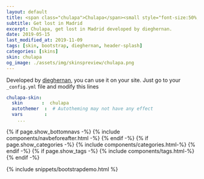 ```yaml
---
layout: default
title: <span class="chulapa">Chulapa</span><small style="font-size:50%; color:#687864;"> skin</small>
subtitle: Get lost in Madrid
excerpt: Chulapa, get lost in Madrid developed by dieghernan.
date: 2019-05-15
last_modified_at: 2019-11-09
tags: [skin, bootstrap, dieghernan, header-splash]
categories: [skins]
skin: chulapa
og_image: ./assets/img/skinspreview/chulapa.png
---
```



Developed by [dieghernan](https://github.com/dieghernan/), you can use it on your site. Just go to your `_config.yml` file and modify this lines

```yaml
chulapa-skin: 
  skin       :  chulapa
  autothemer  :  # Autotheming may not have any effect
  vars        :    
    ...
```



{% if page.show_bottomnavs -%}
{% include components/navbeforeafter.html -%}
{% endif -%}
{% if page.show_categories -%}
{% include components/categories.html-%}
{% endif -%}
{% if page.show_tags -%}
{% include components/tags.html-%}
{% endif -%}


{% include snippets/bootstrapdemo.html  %}



